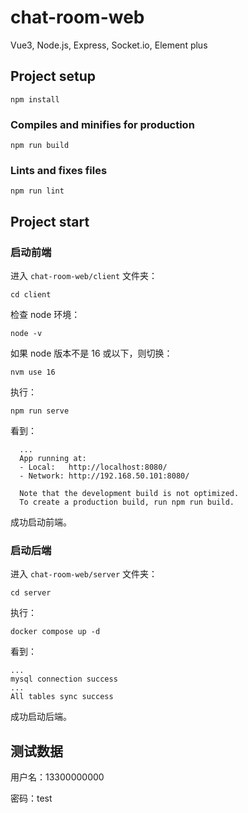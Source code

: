 # chat-room-web

Vue3, Node.js, Express, Socket.io, Element plus

## Project setup

```
npm install
```

### Compiles and minifies for production

```
npm run build
```

### Lints and fixes files

```
npm run lint
```

## Project start

### 启动前端

进入 `chat-room-web/client` 文件夹：

```shell
cd client
```

检查 node 环境：

```shell
node -v
```

如果 node 版本不是 16 或以下，则切换：

```shell
nvm use 16
```

执行：

```shell
npm run serve
```

看到：

```shell
  ...
  App running at:
  - Local:   http://localhost:8080/
  - Network: http://192.168.50.101:8080/

  Note that the development build is not optimized.
  To create a production build, run npm run build.
```

成功启动前端。

### 启动后端

进入 `chat-room-web/server` 文件夹：

```shell
cd server
```

执行：

```shell
docker compose up -d
```

看到：

```shell
...
mysql connection success
...
All tables sync success
```

成功启动后端。

## 测试数据

用户名：13300000000

密码：test
